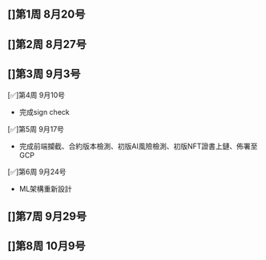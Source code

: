 []第1周 8月20号
- 

[]第2周 8月27号
- 

[]第3周 9月3号
- 

[✅]第4周 9月10号
- 完成sign check

[✅]第5周 9月17号
- 完成前端攔截、合約版本檢測、初版AI風險檢測、初版NFT證書上鏈、佈署至GCP

[✅]第6周 9月24号
- ML架構重新設計

[]第7周 9月29号
- 

[]第8周 10月9号
- 

